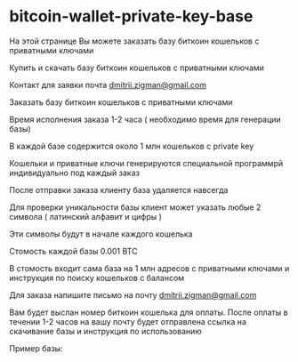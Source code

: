# bitcoin-wallet-private-key-base

На этой странице Вы можете заказать базу биткоин кошельков с приватными ключами 

Купить и скачать базу биткоин кошельков с приватными ключами

Контакт для заявки почта dmitrii.zigman@gmail.com

Заказать базу биткоин кошельков с приватными ключами

Время исполнения заказа 1-2 часа ( необходимо время для генерации базы)

В каждой базе содержится около 1 млн кошельков с private key

Кошельки и приватные ключи генерируются специальной программрй индивидуально под каждый заказ

После отправки заказа клиенту база удаляется навсегда

Для проверки уникальности базы клиент может указать любые 2 символа ( латинский алфавит и цифры )

Эти символы будут в начале каждого кошелька

Стомость каждой базы 0.001 BTC

В стомость входит сама база на 1 млн адресов с приватными ключами и инструкция по поиску кошельков с балансом

Для заказа напишите письмо на почту dmitrii.zigman@gmail.com

Вам будет выслан номер биткоин кошелька для оплаты. После оплаты в течении 1-2 часов на вашу почту будет отправлена ссылка на скачивание базы и инструкция по использованию

Пример базы:


